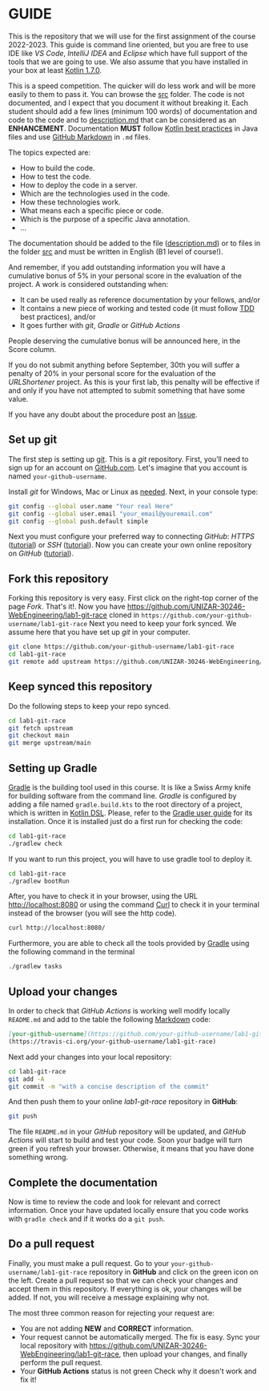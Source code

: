 # GUIDE

This is the repository that we will use for the first assignment of the course 2022-2023. This guide is command line oriented, but you are free to use IDE like _VS Code_, _IntelliJ IDEA_ and _Eclipse_ which have full support of the tools that we are going to use. We also assume that you have installed in your box at least [Kotlin 1.7.0](https://kotlinlang.org/docs/getting-started.html#install-kotlin).

This is a speed competition.
The quicker will do less work and will be more easily to them to pass it.
You can browse the [src](../src) folder.
The code is not documented, and I expect that you document it without breaking it.
Each student should add a few lines (minimum 100 words) of documentation and code to the code and to [description.md](../description.md) that can be considered as an __ENHANCEMENT__. Documentation __MUST__ follow [Kotlin best practices](https://kotlinlang.org/docs/kotlin-doc.html) in Java files and use [GitHub Markdown](https://guides.github.com/features/mastering-markdown/) in `.md` files.

The topics expected are:

* How to build the code.
* How to test the code.
* How to deploy the code in a server.
* Which are the technologies used in the code.
* How these technologies work.
* What means each a specific piece or code.
* Which is the purpose of a specific Java annotation.
* ...

The documentation should be added to the file ([description.md](../description.md)) or to files in the folder [src](../src/) and must be written in English (B1 level of course!).

And remember, if you add outstanding information you will have a cumulative bonus of 5% in your personal score in the evaluation of the project. A work is considered outstanding when:

* It can be used really as reference documentation by your fellows, and/or
* It contains a new piece of working and tested code (it must follow [TDD](https://en.wikipedia.org/wiki/Test-driven_development) best practices), and/or
* It goes further with _git_, _Gradle_ or _GitHub Actions_

People deserving the cumulative bonus will be announced here, in the Score column.

If you do not submit anything before September, 30th you will suffer a penalty of 20% in your personal score for the evaluation of the _URLShortener_ project.
As this is your first lab, this penalty will be effective if and only if you have not attempted to submit something that have some value.

If you have any doubt about the procedure post an [Issue](https://github.com/UNIZAR-30246-WebEngineering/lab1-git-race/issues).

## Set up git

The first step is setting up [git](https://git-scm.com/). This is a _git_ repository. First, you’ll need to sign up for an account on [GitHub.com](https://github.com). Let's imagine that you account is named `your-github-username`.

Install _git_ for Windows, Mac or Linux as [needed](https://git-scm.com/downloads).
Next, in your console type:

```bash
git config --global user.name "Your real Here"
git config --global user.email "your_email@youremail.com"
git config --global push.default simple
```

Next you must configure your preferred way to connecting _GitHub_: _HTTPS_ ([tutorial](https://help.github.com/articles/caching-your-github-password-in-git/)) or _SSH_ ([tutorial](https://help.github.com/articles/generating-ssh-keys/)).
Now you can create your own online repository on _GitHub_ ([tutorial](https://help.github.com/articles/create-a-repo/)).

## Fork this repository

Forking this repository is very easy.
First click on the right-top corner of the page _Fork_.
That's it!.
Now you have <https://github.com/UNIZAR-30246-WebEngineering/lab1-git-race> cloned in `https://github.com/your-github-username/lab1-git-race`
Next you need to keep your fork synced. We assume here that you have set up _git_ in your computer.

```bash
git clone https://github.com/your-github-username/lab1-git-race
cd lab1-git-race
git remote add upstream https://github.com/UNIZAR-30246-WebEngineering/lab1-git-race.git
```

## Keep synced this repository

Do the following steps to keep your repo synced.

```bash
cd lab1-git-race
git fetch upstream
git checkout main
git merge upstream/main
```

## Setting up Gradle

[Gradle](http://gradle.org/) is the building tool used in this course.
It is like a Swiss Army knife for building software from the command line.
 _Gradle_ is configured by adding a file named `gradle.build.kts` to the root directory of a project, which is written in [Kotlin DSL](https://docs.gradle.org/current/userguide/kotlin_dsl.html).
 Please, refer to the [Gradle user guide](https://docs.gradle.org/current/userguide/installation.html) for its installation.
 Once it is installed just do a first run for checking the code:

```bash
cd lab1-git-race
./gradlew check
```

If you want to run this project, you will have to use gradle tool to deploy it.

```bash
cd lab1-git-race
./gradlew bootRun
```

After, you have to check it in your browser, using the URL <http://localhost:8080> or using the command [Curl](https://manpages.org/curl) to check it in your terminal instead of the browser (you will see the http code).

```bash
curl http://localhost:8080/
```

Furthermore, you are able to check all the tools provided by [Gradle](http://gradle.org/) using the following command in the terminal

```bash
./gradlew tasks
```

## Upload your changes

In order to check that _GitHub Actions_ is working well modify locally `README.md` and add to the table the following [Markdown](https://help.github.com/articles/github-flavored-markdown/) code:

```markdown
[your-github-username](https://github.com/your-github-username/lab1-git-race) |your NIA | [![Build Status](https://github.com/your-github-username/lab1-git-race/actions/workflows/ci.yml/badge.svg)](https://github.com/your-github-username/lab1-git-race/actions/workflows/ci.yml)
(https://travis-ci.org/your-github-username/lab1-git-race)
```

Next add your changes into your local repository:

```bash
cd lab1-git-race
git add -A
git commit -m "with a concise description of the commit"
```

And then push them to your online _lab1-git-race_ repository in __GitHub__:

```bash
git push
```

The file `README.md` in your _GitHub_ repository will be updated, and _GitHub Actions_ will start to build and test your code. Soon your badge will turn green if you refresh your browser. Otherwise, it means that you have done something wrong.

## Complete the documentation

Now is time to review the code and look for relevant and correct information. Once your have updated locally ensure that you code works with `gradle check` and if it works do a `git push`.

## Do a pull request

Finally, you must make a pull request. Go to your `your-github-username/lab1-git-race` repository in __GitHub__ and click on the green icon on the left. Create a pull request so that we can check your changes and accept them in this repository. If everything is ok, your changes will be added. If not, you will receive a message explaining why not.

The most three common reason for rejecting your request are:

* You are not adding __NEW__ and __CORRECT__ information.
* Your request cannot be automatically merged.
  The fix is easy.
  Sync your local repository with <https://github.com/UNIZAR-30246-WebEngineering/lab1-git-race>, then upload your changes, and finally perform the pull request.
* Your __GitHub Actions__ status is not green
  Check why it doesn't work and fix it!
